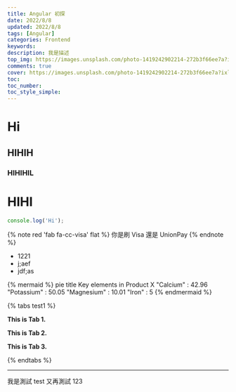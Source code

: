 ```yaml
---
title: Angular 初探
date: 2022/8/8
updated: 2022/8/8
tags: [Angular]
categories: Frontend
keywords:
description: 我是描述
top_img: https://images.unsplash.com/photo-1419242902214-272b3f66ee7a?ixlib=rb-1.2.1&ixid=MnwxMjA3fDB8MHxwaG90by1wYWdlfHx8fGVufDB8fHx8&auto=format&fit=crop&w=1513&q=80
comments: true
cover: https://images.unsplash.com/photo-1419242902214-272b3f66ee7a?ixlib=rb-1.2.1&ixid=MnwxMjA3fDB8MHxwaG90by1wYWdlfHx8fGVufDB8fHx8&auto=format&fit=crop&w=1513&q=80
toc:
toc_number:
toc_style_simple:
---
```


# Hi

## HIHIH

### HIHIHIL

# HIHI

```javascript
console.log('Hi');
```

{% note red 'fab fa-cc-visa' flat %}
你是刷 Visa 還是 UnionPay
{% endnote %}

- 1221
- j;aef
- jdf;as

{% mermaid %}
pie
title Key elements in Product X
"Calcium" : 42.96
"Potassium" : 50.05
"Magnesium" : 10.01
"Iron" : 5
{% endmermaid %}

{% tabs test1 %}

<!-- tab -->

**This is Tab 1.**

<!-- endtab -->

<!-- tab -->

**This is Tab 2.**

<!-- endtab -->

<!-- tab -->

**This is Tab 3.**

<!-- endtab -->

{% endtabs %}

---

我是測試 test 又再測試 123
